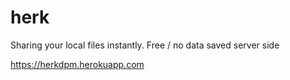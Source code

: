 # herk


Sharing your local files instantly.
Free / no data saved server side 


https://herkdpm.herokuapp.com








